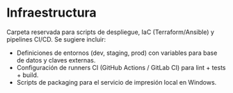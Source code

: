 # Infraestructura

Carpeta reservada para scripts de despliegue, IaC (Terraform/Ansible) y pipelines CI/CD. Se sugiere incluir:

- Definiciones de entornos (dev, staging, prod) con variables para base de datos y claves externas.
- Configuración de runners CI (GitHub Actions / GitLab CI) para lint + tests + build.
- Scripts de packaging para el servicio de impresión local en Windows.
